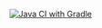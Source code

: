 [![Java CI with Gradle](https://github.com/valserdenisova/Patterns1/actions/workflows/gradle.yml/badge.svg)](https://github.com/valserdenisova/Patterns1/actions/workflows/gradle.yml)
